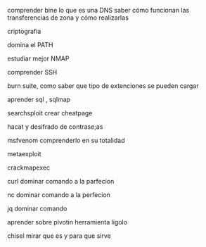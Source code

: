
 comprender bine lo que es una DNS saber cómo funcionan las transferencias de zona y cómo realizarlas

criptografia

domina el PATH

estudiar mejor NMAP

comprender SSH

burn suite, como saber que tipo de extenciones se pueden cargar 

aprender sql , sqlmap

searchsploit crear cheatpage

hacat y desifrado de contrase;as

msfvenom comprenderlo en su totalidad

metaexploit

crackmapexec

curl dominar comando a la parfecion

nc  dominar comando a la perfecion 

jq dominar comando

aprender sobre pivotin herramienta ligolo

chisel mirar que es y para que sirve 
